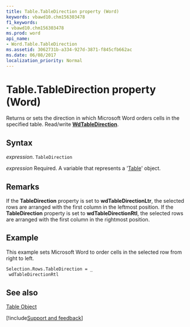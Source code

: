 ```yaml
---
title: Table.TableDirection property (Word)
keywords: vbawd10.chm156303478
f1_keywords:
- vbawd10.chm156303478
ms.prod: word
api_name:
- Word.Table.TableDirection
ms.assetid: 3062731b-a334-927d-3871-f845cfb662ac
ms.date: 06/08/2017
localization_priority: Normal
---
```



# Table.TableDirection property (Word)

Returns or sets the direction in which Microsoft Word orders cells in the specified table. Read/write  **[WdTableDirection](Word.WdTableDirection.md)**.


## Syntax

_expression_. `TableDirection`

_expression_ Required. A variable that represents a '[Table](Word.Table.md)' object.


## Remarks

If the  **TableDirection** property is set to **wdTableDirectionLtr**, the selected rows are arranged with the first column in the leftmost position. If the **TableDirection** property is set to **wdTableDirectionRtl**, the selected rows are arranged with the first column in the rightmost position.


## Example

This example sets Microsoft Word to order cells in the selected row from right to left.


```vb
Selection.Rows.TableDirection = _ 
 wdTableDirectionRtl
```


## See also


[Table Object](Word.Table.md)

[!include[Support and feedback](~/includes/feedback-boilerplate.md)]